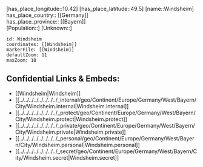 ﻿---
location: [49.5,10.42] 
mapzoom: [7,12] 
mapmarker: city 
type: City
tags:
- geo/City


SpocWebEntityId: 35639
isDeleted: false
confidential: public

---
[has_place_longitude::10.42] 
[has_place_latitude::49.5] 
[name::Windsheim] 
has_place_country:: [[Germany]]  
has_place_province:: [[Bayern]]  
[Population::] 
[Unknown::] 


```leaflet
id: Windsheim
coordinates: [[Windsheim]] 
markerFile: [[Windsheim]] 
defaultZoom: 11 
maxZoom: 18
```


## Confidential Links & Embeds: 
- [[Windsheim|Windsheim]]  
- [[../../../../../../../../_internal/geo/Continent/Europe/Germany/West/Bayern/City/Windsheim.internal|Windsheim.internal]] 
- [[../../../../../../../../_protect/geo/Continent/Europe/Germany/West/Bayern/City/Windsheim.protect|Windsheim.protect]] 
- [[../../../../../../../../_private/geo/Continent/Europe/Germany/West/Bayern/City/Windsheim.private|Windsheim.private]] 
- [[../../../../../../../../_personal/geo/Continent/Europe/Germany/West/Bayern/City/Windsheim.personal|Windsheim.personal]] 
- [[../../../../../../../../_secret/geo/Continent/Europe/Germany/West/Bayern/City/Windsheim.secret|Windsheim.secret]] 
